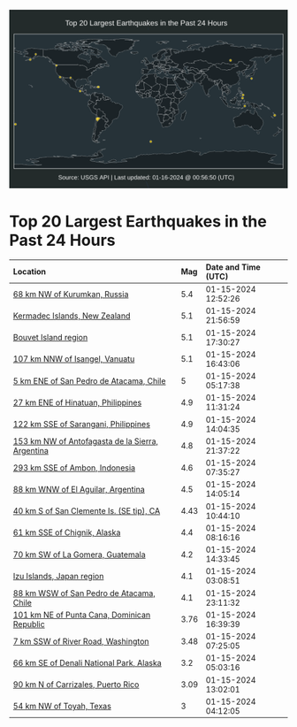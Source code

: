 ![Map](./map.png)

# Top 20 Largest Earthquakes in the Past 24 Hours

| Location | Mag | Date and Time (UTC) |
|:---|:---|:---|
| [68 km NW of Kurumkan, Russia](https://earthquake.usgs.gov/earthquakes/eventpage/us6000m3sa) | 5.4 | 01-15-2024 12:52:26 |
| [Kermadec Islands, New Zealand](https://earthquake.usgs.gov/earthquakes/eventpage/us6000m3uc) | 5.1 | 01-15-2024 21:56:59 |
| [Bouvet Island region](https://earthquake.usgs.gov/earthquakes/eventpage/us6000m3t9) | 5.1 | 01-15-2024 17:30:27 |
| [107 km NNW of Isangel, Vanuatu](https://earthquake.usgs.gov/earthquakes/eventpage/us6000m3t5) | 5.1 | 01-15-2024 16:43:06 |
| [5 km ENE of San Pedro de Atacama, Chile](https://earthquake.usgs.gov/earthquakes/eventpage/us6000m3pm) | 5 | 01-15-2024 05:17:38 |
| [27 km ENE of Hinatuan, Philippines](https://earthquake.usgs.gov/earthquakes/eventpage/us6000m3r0) | 4.9 | 01-15-2024 11:31:24 |
| [122 km SSE of Sarangani, Philippines](https://earthquake.usgs.gov/earthquakes/eventpage/us6000m3sf) | 4.9 | 01-15-2024 14:04:35 |
| [153 km NW of Antofagasta de la Sierra, Argentina](https://earthquake.usgs.gov/earthquakes/eventpage/us6000m3u4) | 4.8 | 01-15-2024 21:37:22 |
| [293 km SSE of Ambon, Indonesia](https://earthquake.usgs.gov/earthquakes/eventpage/us6000m3q5) | 4.6 | 01-15-2024 07:35:27 |
| [88 km WNW of El Aguilar, Argentina](https://earthquake.usgs.gov/earthquakes/eventpage/us6000m3se) | 4.5 | 01-15-2024 14:05:14 |
| [40 km S of San Clemente Is. (SE tip), CA](https://earthquake.usgs.gov/earthquakes/eventpage/ci40460015) | 4.43 | 01-15-2024 10:44:10 |
| [61 km SSE of Chignik, Alaska](https://earthquake.usgs.gov/earthquakes/eventpage/ak024oxx4xg) | 4.4 | 01-15-2024 08:16:16 |
| [70 km SW of La Gomera, Guatemala](https://earthquake.usgs.gov/earthquakes/eventpage/us6000m3sj) | 4.2 | 01-15-2024 14:33:45 |
| [Izu Islands, Japan region](https://earthquake.usgs.gov/earthquakes/eventpage/us6000m3pg) | 4.1 | 01-15-2024 03:08:51 |
| [88 km WSW of San Pedro de Atacama, Chile](https://earthquake.usgs.gov/earthquakes/eventpage/us6000m3uj) | 4.1 | 01-15-2024 23:11:32 |
| [101 km NE of Punta Cana, Dominican Republic](https://earthquake.usgs.gov/earthquakes/eventpage/pr2024015000) | 3.76 | 01-15-2024 16:39:39 |
| [7 km SSW of River Road, Washington](https://earthquake.usgs.gov/earthquakes/eventpage/uw61979966) | 3.48 | 01-15-2024 07:25:05 |
| [66 km SE of Denali National Park, Alaska](https://earthquake.usgs.gov/earthquakes/eventpage/ak024ow21rv) | 3.2 | 01-15-2024 05:03:16 |
| [90 km N of Carrizales, Puerto Rico](https://earthquake.usgs.gov/earthquakes/eventpage/pr71436933) | 3.09 | 01-15-2024 13:02:01 |
| [54 km NW of Toyah, Texas](https://earthquake.usgs.gov/earthquakes/eventpage/tx2024azxj) | 3 | 01-15-2024 04:12:05 |
